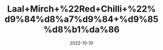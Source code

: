 ---
title: 'Laal+Mirch+%22Red+Chilli+%22%d9%84%d8%a7%d9%84+%d9%85%d8%b1%da%86'
date: '2022-10-10' 
metatag: '' 
inventory: '0' 
draft: false 
# meta description 
shortDescripton: 'Lal+Mirch+powder%ef%bf%bdimprove+the+secretion+of+gastric+juices%2c+accelerating+digestion.+'
description: 'Spices'
longdescription: ''
featured: True
# product Price
price: '50.0'
# Product Short Description
shortDescription: 'Lal+Mirch+powder%ef%bf%bdimprove+the+secretion+of+gastric+juices%2c+accelerating+digestion.+'
productID: 'C5F62F1B-F823-ED11-9968-005056B3A416'
type: 'products'
category: 'Spices' 
thumnailproduct: 'https://eraconnect.blob.core.windows.net/product-images/aminsaddiquidawakhana/C5F62F1B-F823-ED11-9968-005056B3A416.webp' 
images:
  - image: 'https://eraconnect.blob.core.windows.net/product-images/aminsaddiquidawakhana/C5F62F1B-F823-ED11-9968-005056B3A416.webp'  
Variants:
---